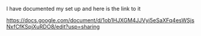 I have documented my set up and here is the link to it

https://docs.google.com/document/d/1ob1HJXGM4JJVyi5eSaXFq4esWSjsNxfCfKSpjXuRDO8/edit?usp=sharing